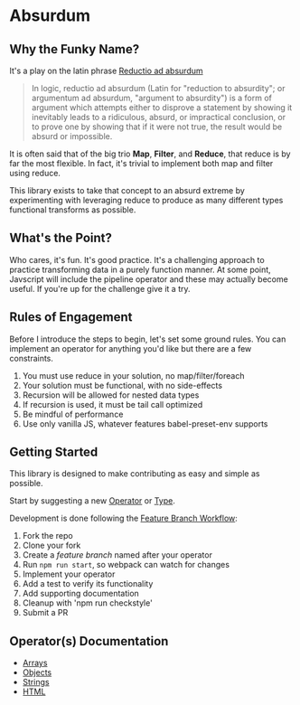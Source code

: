 # Absurdum

## Why the Funky Name?

It's a play on the latin phrase [Reductio ad absurdum][wikipedia]

> In logic, reductio ad absurdum (Latin for "reduction to absurdity"; or argumentum ad absurdum, "argument to absurdity") is a form of argument which attempts either to disprove a statement by showing it inevitably leads to a ridiculous, absurd, or impractical conclusion, or to prove one by showing that if it were not true, the result would be absurd or impossible.

It is often said that of the big trio **Map**, **Filter**, and **Reduce**, that reduce is by far the most flexible. In fact, it's trivial to implement both map and filter using reduce.

This library exists to take that concept to an absurd extreme by experimenting with leveraging reduce to produce as many different types functional transforms as possible.

## What's the Point?

Who cares, it's fun. It's good practice. It's a challenging approach to practice transforming data in a purely function manner. At some point, Javscript will include the pipeline operator and these may actually become useful. If you're up for the challenge give it a try.

## Rules of Engagement

Before I introduce the steps to begin, let's set some ground rules. You can implement an operator for anything you'd like but there are a few constraints.

1. You must use reduce in your solution, no map/filter/foreach
2. Your solution must be functional, with no side-effects
3. Recursion will be allowed for nested data types
4. If recursion is used, it must be tail call optimized
5. Be mindful of performance
6. Use only vanilla JS, whatever features babel-preset-env supports

## Getting Started

This library is designed to make contributing as easy and simple as possible.

Start by suggesting a new [Operator][operator] or [Type][type].

Development is done following the [Feature Branch Workflow][feature-workflow]:

1. Fork the repo
2. Clone your fork
3. Create a *feature branch* named after your operator
4. Run `npm run start`, so webpack can watch for changes
5. Implement your operator
6. Add a test to verify its functionality
7. Add supporting documentation
8. Cleanup with 'npm run checkstyle'
8. Submit a PR

## Operator(s) Documentation

- [Arrays][arrays]
- [Objects][objects]
- [Strings][strings]
- [HTML][html]

[wikipedia]: https://en.wikipedia.org/wiki/Reductio_ad_absurdum
[operator]: https://github.com/evanplaice/absurdum/issues/new?title=Operator([operator])&template=OPERATOR_TEMPLATE.md&labels=enhancement,operator
[type]: https://github.com/evanplaice/absurdum/issues/new?title=Type([typ])&template=TYPE_TEMPLATE.md&labels=enhancement,type
[feature-workflow]:https://www.atlassian.com/git/tutorials/comparing-workflows/feature-branch-workflow
[arrays]: ./docs/arrays.md
[objects]: ./docs/objects.md
[strings]: ./docs/strings.md
[html]: ./docs/html.md
